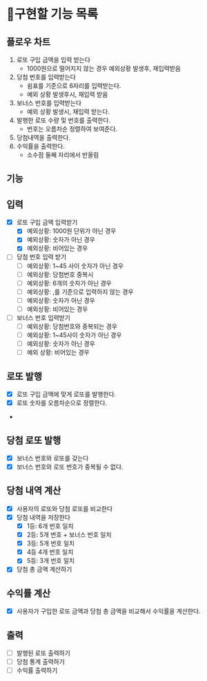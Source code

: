 # 📝구현할 기능 목록

## 플로우 차트

1. 로또 구입 금액을 입력 받는다
    - 1000원으로 떨어지지 않는 경우 예외상황 발생후,  재입력받음
2. 당첨 번호를 입력받는다
    - 쉼표를 기준으로 6자리를 입력받는다.
    - 예외 상황 발생후시, 재입력 받음
3. 보너스 번호를 입력받는다
    - 예외 상황 발생시, 재입력 받는다.
4. 발행한 로또 수량 및 번호를 출력한다.
    - 번호는 오름차순 정렬하여 보여준다.
5. 당첨내역을 출력한다.
6. 수익률을 출력한다.
    - 소수점 둘째 자리에서 반올림

## 기능

## 입력

- [x]  로또 구입 금액 입력받기
    - [x]  예외상황: 1000원 단위가 아닌 경우
    - [x]  예외상황: 숫자가 아닌 경우
    - [x]  예외상황: 비어있는 경우
- [ ]  당첨 번호 입력 받기
    - [ ]  예외상황: 1~45 사이 숫자가 아닌 경우
    - [ ]  예외상황: 당첨번호 중복시
    - [ ]  예외상황: 6개의 숫자가 아닌 경우
    - [ ]  예외상황: ,를 기준으로 입력하지 않는 경우
    - [ ]  예외상황: 숫자가 아닌 경우
    - [ ]  예외상황: 비어있는 경우
- [ ]  보너스 번호 입력받기
    - [ ]  예외상황: 당첨번호와 중복되는 경우
    - [ ]  예외상황: 1~45사이 숫자가 아닌 경우
    - [ ]  예외상황: 숫자가 아닌 경우
    - [ ]  예외 상황: 비어있는 경우

## 로또 발행

- [x]  로또 구입 금액에 맞게 로또를 발행한다.
- [x]  로또 숫자를 오름차순으로 정렬한다.
- 
## 당첨 로또 발행

- [x]  보너스 번호와 로또를 갖는다
- [x]  보너스 번호와 로또 번호가 중복될 수 없다.

## 당첨 내역 계산

- [x]  사용자의 로또와 당첨 로또를 비교한다
- [x]  당첨 내역을 저장한다
    - [x]  1등: 6개 번호 일치
    - [x]  2등: 5개 번호 + 보너스 번호 일치
    - [x]  3등: 5개 번호 일치
    - [x]  4등 4개 번호 일치
    - [x]  5등: 3개 번호 일치
- [x]  당첨 총 금액 계산하기

## 수익률 계산

- [x]  사용자가 구입한 로또 금액과 당첨 총 금액을 비교해서 수익률을 계산한다.

## 출력

- [ ]  발행된 로또 출력하기
- [ ]  당첨 통계 출력하기
- [ ]  수익률 출력하기